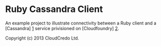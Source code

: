 # Ruby Cassandra Client

An example project to illustrate connectivity between a Ruby client and a [Cassandra] [1] service privisioned on
[Cloudfoundry] [2].

Copyright (c) 2013 CloudCredo Ltd.

[1]: http://cassandra.apache.org                                                 "Cassandra"
[2]: http://www.cloudfoundry.org                                                 "Cloudfoundry"